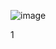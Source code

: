 ![image](https://user-images.githubusercontent.com/47669048/219866366-ae1e0159-ed54-475b-b4d3-a2d73c1c3461.png)

1
